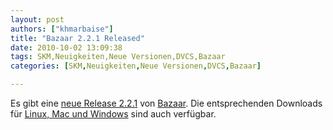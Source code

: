 ```yaml
---
layout: post
authors: ["khmarbaise"]
title: "Bazaar 2.2.1 Released"
date: 2010-10-02 13:09:38
tags: SKM,Neuigkeiten,Neue Versionen,DVCS,Bazaar
categories: [SKM,Neuigkeiten,Neue Versionen,DVCS,Bazaar]

---
```

Es gibt eine [neue Release 2.2.1](https://launchpad.net/bzr/+announcement/6837) von 
[Bazaar](http://bazaar-vcs.org). Die entsprechenden Downloads für 
[Linux, Mac und Windows](https://launchpad.net/bzr/2.2/2.2.1/) 
sind auch verfügbar.
